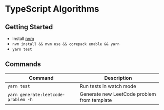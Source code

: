 # TypeScript Algorithms

## Getting Started

-   Install [nvm](https://github.com/nvm-sh/nvm)
-   `nvm install && nvm use && corepack enable && yarn`
-   `yarn test`

## Commands

| Command                             | Description                                 |
| ----------------------------------- | ------------------------------------------- |
| `yarn test`                         | Run tests in watch mode                     |
| `yarn generate:leetcode-problem -h` | Generate new LeetCode problem from template |
